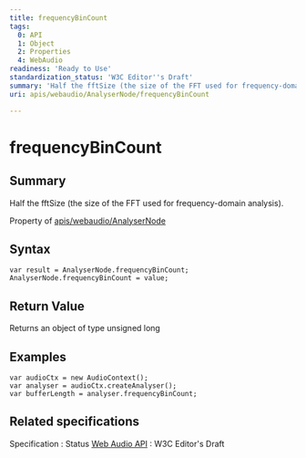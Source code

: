 ```yaml
---
title: frequencyBinCount
tags:
  0: API
  1: Object
  2: Properties
  4: WebAudio
readiness: 'Ready to Use'
standardization_status: 'W3C Editor''s Draft'
summary: 'Half the fftSize (the size of the FFT used for frequency-domain analysis).'
uri: apis/webaudio/AnalyserNode/frequencyBinCount

---
```

# frequencyBinCount

## Summary

Half the fftSize (the size of the FFT used for frequency-domain analysis).

<span data-meta="applies_to" data-type="key">Property of <span data-type="value">[apis/webaudio/AnalyserNode](/apis/webaudio/AnalyserNode)</span></span>

## Syntax

``` {.js}
var result = AnalyserNode.frequencyBinCount;
AnalyserNode.frequencyBinCount = value;
```

## Return Value

<span data-meta="return" data-type="key">Returns an object of type <span data-type="value">unsigned long</span></span>

## Examples

``` {.js}
var audioCtx = new AudioContext();
var analyser = audioCtx.createAnalyser();
var bufferLength = analyser.frequencyBinCount;
```

## Related specifications

Specification
:   Status
[Web Audio API](http://webaudio.github.io/web-audio-api/)
:   W3C Editor's Draft

